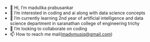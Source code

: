 - 👋 Hi, I’m madulika prabusankar
- 👀 I’m interested in coding and ai along with data science concepts
- 🌱 I’m currently learning 2nd year of artificial intelligence and data science department in saranathan college of engineering trichy
- 💞️ I’m looking to collaborate on coding
- 📫 How to reach me mail(madymusiq@gmail.com)

<!---
madulika-prabusankar/madulika-prabusankar is a ✨ special ✨ repository because its `README.md` (this file) appears on your GitHub profile.
You can click the Preview link to take a look at your changes.
--->
